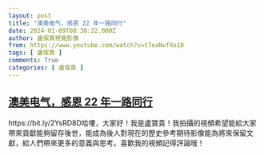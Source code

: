 ```yaml
---
layout: post
title: "澳美电气，感恩 22 年一路同行"
date: 2024-01-09T08:38:22.000Z
author: 盧保貴視覺影像
from: https://www.youtube.com/watch?v=t7eaNvfXo10
tags: [ 盧保貴 ]
comments: True
categories: [ 盧保貴 ]
---
```

<!--1704789502000-->
[澳美电气，感恩 22 年一路同行](https://www.youtube.com/watch?v=t7eaNvfXo10)
------

<div>
https://bit.ly/2YsRD8D哈嘍，大家好！我是盧寶貴！我拍攝的視頻希望能給大家帶來貢獻能夠留存後世，能成為後人對現在的歷史參考期待影像能為將來保留文獻，給人們帶來更多的意義與思考。喜歡我的視頻記得評論哦！
</div>
